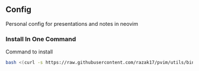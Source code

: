 ## Config
Personal config for presentations and notes in neovim

### Install In One Command

Command to install

```bash
bash <(curl -s https://raw.githubusercontent.com/razak17/pvim/utils/bin/install) --all
```
